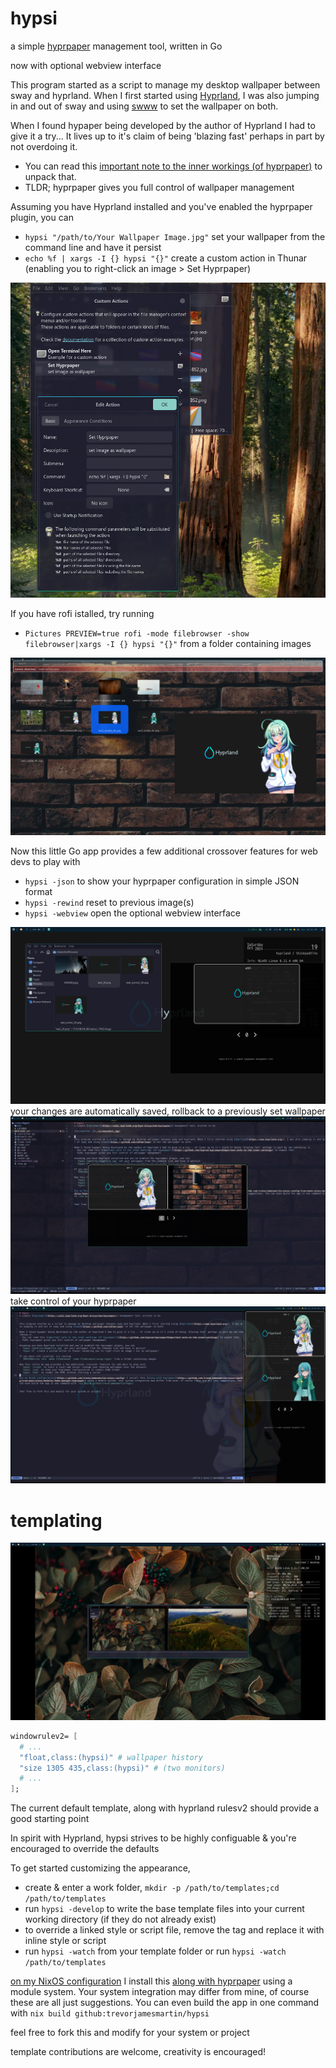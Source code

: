 # hypsi

a simple [hyprpaper](https://wiki.hyprland.org/Hypr-Ecosystem/hyprpaper/)
management tool, written in Go

now with optional webview interface

This program started as a script to manage my desktop wallpaper between sway and
hyprland. When I first started using [Hyprland](https://www.hyprland.org/), I
was also jumping in and out of sway and using
[swww](https://github.com/LGFae/swww) to set the wallpaper on both.

When I found hypaper being developed by the author of Hyprland I had to give it
a try... It lives up to it's claim of being 'blazing fast' perhaps in part by
not overdoing it.

- You can read this
  [important note to the inner workings (of hyprpaper)](https://github.com/hyprwm/hyprpaper#important-note-to-the-inner-workings)
  to unpack that.
- TLDR; hyprpaper gives you full control of wallpaper management

Assuming you have Hyprland installed and you've enabled the hyprpaper plugin,
you can

- `hypsi "/path/to/Your Wallpaper Image.jpg"` set your wallpaper from the command line and
  have it persist
- `echo %f | xargs -I {} hypsi "{}"` create a custom action in Thunar (enabling you to right-click an
  image > Set Hyprpaper)

![thunar custom action](./assets/thunar-custom-action.jpg)

If you have rofi istalled, try running

- `Pictures PREVIEW=true rofi -mode filebrowser -show filebrowser|xargs -I {} hypsi "{}"` from a
  folder containing images

![rofi integration](./assets/rofi-integration.jpg)

Now this little Go app provides a few additional crossover features for web devs
to play with

- `hypsi -json` to show your hyprpaper configuration in simple JSON format
- `hypsi -rewind` reset to previous image(s)
- `hypsi -webview` open the optional webview interface

![screenshot 3](./assets/screenshot3.jpg) your changes are automatically saved,
rollback to a previously set wallpaper ![screenshot 2](./assets/screenshot2.jpg)
take control of your hyprpaper ![screenshot 1](./assets/screenshot1.jpg)

# templating

![screenshot 4](./assets/screenshot4.jpg)

```nix
windowrulev2= [
  # ...
  "float,class:(hypsi)" # wallpaper history
  "size 1305 435,class:(hypsi)" # (two monitors)
  # ...
];
```

The current default template, along with hyprland rulesv2 should provide a good
starting point

In spirit with Hyprland, hypsi strives to be highly configuable & you're
encouraged to override the defaults

To get started customizing the appearance,

- create & enter a work folder,
  `mkdir -p /path/to/templates;cd /path/to/templates`
- run `hypsi -develop` to write the base template files into your current
  working directory (if they do not already exist)
- to override a linked style or script file, remove the tag and replace it with
  inline style or script
- run `hypsi -watch` from your template folder or run
  `hypsi -watch /path/to/templates`

[on my NixOS configuration](https://github.com/trevorjamesmartin/nixos-config) I
install this
[along with hyprpaper](https://github.com/trevorjamesmartin/nixos-config/tree/main/nixos/modules/home-manager/hyprpaper)
using a module system. Your system integration may differ from mine, of course
these are all just suggestions. You can even build the app in one command with
`nix build github:trevorjamesmartin/hypsi`

feel free to fork this and modify for your system or project

template contributions are welcome, creativity is encouraged!
